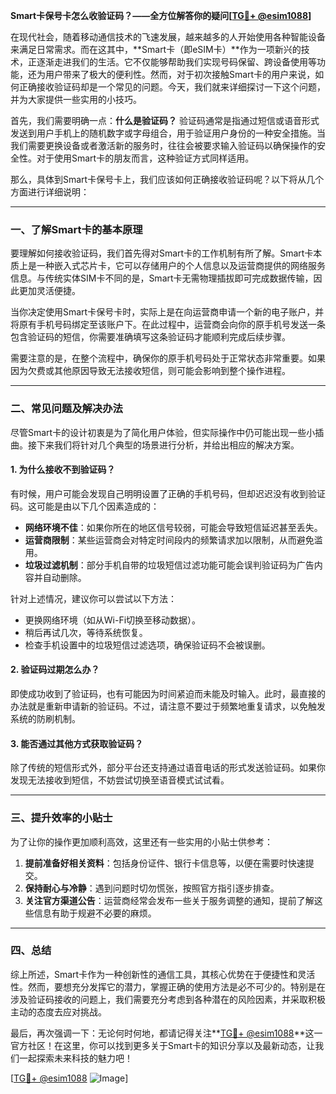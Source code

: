 **Smart卡保号卡怎么收验证码？——全方位解答你的疑问[[TG💪+ @esim1088](https://t.me/s/esim1088)]**

在现代社会，随着移动通信技术的飞速发展，越来越多的人开始使用各种智能设备来满足日常需求。而在这其中，**Smart卡（即eSIM卡）**作为一项新兴的技术，正逐渐走进我们的生活。它不仅能够帮助我们实现号码保留、跨设备使用等功能，还为用户带来了极大的便利性。然而，对于初次接触Smart卡的用户来说，如何正确接收验证码却是一个常见的问题。今天，我们就来详细探讨一下这个问题，并为大家提供一些实用的小技巧。

首先，我们需要明确一点：**什么是验证码？** 验证码通常是指通过短信或语音形式发送到用户手机上的随机数字或字母组合，用于验证用户身份的一种安全措施。当我们需要更换设备或者激活新的服务时，往往会被要求输入验证码以确保操作的安全性。对于使用Smart卡的朋友而言，这种验证方式同样适用。

那么，具体到Smart卡保号卡上，我们应该如何正确接收验证码呢？以下将从几个方面进行详细说明：

---

### 一、了解Smart卡的基本原理

要理解如何接收验证码，我们首先得对Smart卡的工作机制有所了解。Smart卡本质上是一种嵌入式芯片卡，它可以存储用户的个人信息以及运营商提供的网络服务信息。与传统实体SIM卡不同的是，Smart卡无需物理插拔即可完成数据传输，因此更加灵活便捷。

当你决定使用Smart卡保号卡时，实际上是在向运营商申请一个新的电子账户，并将原有手机号码绑定至该账户下。在此过程中，运营商会向你的原手机号发送一条包含验证码的短信，你需要准确填写这条验证码才能顺利完成后续步骤。

需要注意的是，在整个流程中，确保你的原手机号码处于正常状态非常重要。如果因为欠费或其他原因导致无法接收短信，则可能会影响到整个操作进程。

---

### 二、常见问题及解决办法

尽管Smart卡的设计初衷是为了简化用户体验，但实际操作中仍可能出现一些小插曲。接下来我们将针对几个典型的场景进行分析，并给出相应的解决方案。

#### 1. **为什么接收不到验证码？**
有时候，用户可能会发现自己明明设置了正确的手机号码，但却迟迟没有收到验证码。这可能是由以下几个因素造成的：
- **网络环境不佳**：如果你所在的地区信号较弱，可能会导致短信延迟甚至丢失。
- **运营商限制**：某些运营商会对特定时间段内的频繁请求加以限制，从而避免滥用。
- **垃圾过滤机制**：部分手机自带的垃圾短信过滤功能可能会误判验证码为广告内容并自动删除。

针对上述情况，建议你可以尝试以下方法：
- 更换网络环境（如从Wi-Fi切换至移动数据）。
- 稍后再试几次，等待系统恢复。
- 检查手机设置中的垃圾短信过滤选项，确保验证码不会被误删。

#### 2. **验证码过期怎么办？**
即使成功收到了验证码，也有可能因为时间紧迫而未能及时输入。此时，最直接的办法就是重新申请新的验证码。不过，请注意不要过于频繁地重复请求，以免触发系统的防刷机制。

#### 3. **能否通过其他方式获取验证码？**
除了传统的短信形式外，部分平台还支持通过语音电话的形式发送验证码。如果你发现无法接收到短信，不妨尝试切换至语音模式试试看。

---

### 三、提升效率的小贴士

为了让你的操作更加顺利高效，这里还有一些实用的小贴士供参考：
1. **提前准备好相关资料**：包括身份证件、银行卡信息等，以便在需要时快速提交。
2. **保持耐心与冷静**：遇到问题时切勿慌张，按照官方指引逐步排查。
3. **关注官方渠道公告**：运营商经常会发布一些关于服务调整的通知，提前了解这些信息有助于规避不必要的麻烦。

---

### 四、总结

综上所述，Smart卡作为一种创新性的通信工具，其核心优势在于便捷性和灵活性。然而，要想充分发挥它的潜力，掌握正确的使用方法是必不可少的。特别是在涉及验证码接收的问题上，我们需要充分考虑到各种潜在的风险因素，并采取积极主动的态度去应对挑战。

最后，再次强调一下：无论何时何地，都请记得关注**[TG💪+ @esim1088](https://t.me/s/esim1088)**这一官方社区！在这里，你可以找到更多关于Smart卡的知识分享以及最新动态，让我们一起探索未来科技的魅力吧！

[[TG💪+ @esim1088](https://t.me/s/esim1088) ![Image](https://i.postimg.cc/4NQfJmqS/Snipaste-2025-05-13-00-14-12.png)]